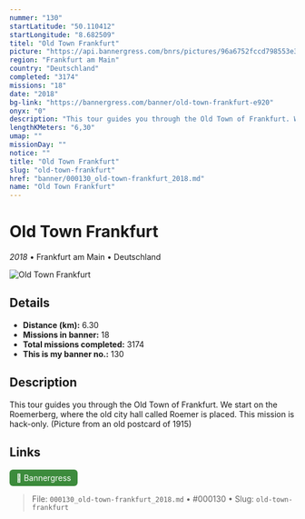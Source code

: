 ```yaml
---
nummer: "130"
startLatitude: "50.110412"
startLongitude: "8.682509"
titel: "Old Town Frankfurt"
picture: "https://api.bannergress.com/bnrs/pictures/96a6752fccd798553e396984d7f492c4"
region: "Frankfurt am Main"
country: "Deutschland"
completed: "3174"
missions: "18"
date: "2018"
bg-link: "https://bannergress.com/banner/old-town-frankfurt-e920"
onyx: "0"
description: "This tour guides you through the Old Town of Frankfurt. We start on the Roemerberg, where the old city hall called Roemer is placed. This mission is hack-only.\n(Picture from an old postcard of 1915)"
lengthKMeters: "6,30"
umap: ""
missionDay: ""
notice: ""
title: "Old Town Frankfurt"
slug: "old-town-frankfurt"
href: "banner/000130_old-town-frankfurt_2018.md"
name: "Old Town Frankfurt"
---
```

# Old Town Frankfurt

*2018* • Frankfurt am Main • Deutschland

![Old Town Frankfurt](https://api.bannergress.com/bnrs/pictures/96a6752fccd798553e396984d7f492c4)



## Details
- **Distance (km):** 6.30
- **Missions in banner:** 18
- **Total missions completed:** 3174
- **This is my banner no.:** 130



## Description
This tour guides you through the Old Town of Frankfurt. We start on the Roemerberg, where the old city hall called Roemer is placed. This mission is hack-only.
(Picture from an old postcard of 1915)



## Links
<a href="https://bannergress.com/banner/old-town-frankfurt-e920" target="_blank" style="display:inline-block;margin-right:8px;padding:6px 12px;background:#3c8b3c;color:#fff;text-decoration:none;border-radius:6px;">🔗 Bannergress</a>



> File: `000130_old-town-frankfurt_2018.md`
> • #000130
> • Slug: `old-town-frankfurt`
